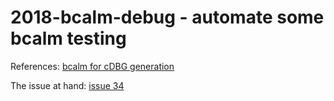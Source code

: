 # 2018-bcalm-debug - automate some bcalm testing

References: [bcalm for cDBG generation](https://github.com/GATB/bcalm)

The issue at hand: [issue 34](https://github.com/GATB/bcalm/issues/34)
